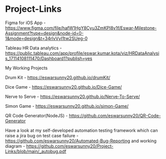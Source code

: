 # Project-Links

Figma for iOS App - https://www.figma.com/file/hafW1HgY8Cyu3ZmKPI8v1f/Eswar-Milestone-Assignment?type=design&node-id=0-1&mode=design&t=34rlvVyI1tw2SUeg-0


Tableau HR Data analytics - https://public.tableau.com/app/profile/eswar.kumar.kota/viz/HRDataAnalysis_17114108111470/Dashboard1?publish=yes



My Working Projects

Drum Kit - https://eswarsunny20.github.io/drumKit/

Dice Game - https://eswarsunny20.github.io/Dice-Game/

Nerve to Serve - https://eswarsunny20.github.io/Nerve-To-Serve/

Simon Game - https://eswarsunny20.github.io/simon-Game/

QR Code Generator(NodeJS) - https://github.com/eswarsunny20/QR-Code-Generator

Have a look at my self-developed automation testing framework which can raise a jira bug on test case failure - https://github.com/eswarsunny20/Automated-Bug-Reporting and working diagram - https://github.com/eswarsunny20/Project-Links/blob/main/_autobug.pdf
